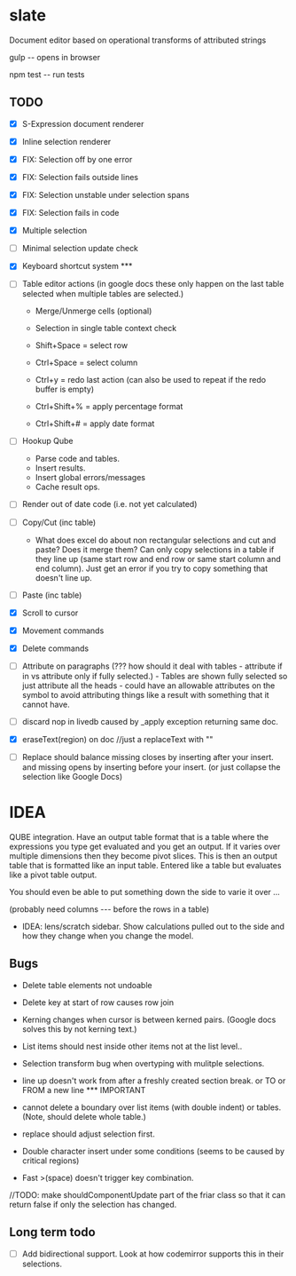 slate
=====

Document editor based on operational transforms of attributed strings


gulp -- opens in browser

npm test -- run tests

## TODO

* [X] S-Expression document renderer
* [X] Inline selection renderer
* [X] FIX: Selection off by one error
* [X] FIX: Selection fails outside lines
* [X] FIX: Selection unstable under selection spans
* [X] FIX: Selection fails in code
* [X] Multiple selection
* [ ] Minimal selection update check
* [X] Keyboard shortcut system *** 
* [ ] Table editor actions
	(in google docs these only happen on the last table selected when multiple tables are selected.)

	- Merge/Unmerge cells (optional)
	- Selection in single table context check

	- Shift+Space = select row
	- Ctrl+Space = select column

	- Ctrl+y = redo last action (can also be used to repeat if the redo buffer is empty)

	- Ctrl+Shift+% = apply percentage format
	- Ctrl+Shift+# = apply date format

* [ ] Hookup Qube
	- Parse code and tables.
	- Insert results.
	- Insert global errors/messages
	- Cache result ops.
* [ ] Render out of date code (i.e. not yet calculated)
* [ ] Copy/Cut (inc table)
	- What does excel do about non rectangular selections
		and cut and paste? Does it merge them? Can only copy selections
		in a table if they line up (same start row and end row or same
		start column and end column). Just get an error if you try to
		copy something that doesn't line up.
* [ ] Paste (inc table)
* [X] Scroll to cursor
* [X] Movement commands
* [X] Delete commands
* [ ] Attribute on paragraphs (??? how should it deal with tables
	  - attribute if in vs attribute only if fully selected.)
	  - Tables are shown fully selected so just attribute all the heads
	  - could have an allowable attributes on the symbol
	  	to avoid attributing things like a result with something that it
	  	cannot have.

* [ ] discard nop in livedb caused by _apply exception returning same doc.

* [X] eraseText(region) on doc //just a replaceText with ""
* [ ] Replace should balance missing closes by inserting after your insert.
      and missing opens by inserting before your insert. (or just collapse the
      selection like Google Docs)

# IDEA

QUBE integration. Have an output table format that is a table where the expressions
you type get evaluated and you get an output. If it varies over multiple dimensions then they become pivot slices. This is then an output table that is formatted like an input table. Entered like a table but evaluates like a pivot table output.

You should even be able to put something down the side to varie it over ...

(probably need columns --- before the rows in a table)

* IDEA: lens/scratch sidebar. Show calculations pulled out to the side and how they change
  when you change the model.


## Bugs

* Delete table elements not undoable

* Delete key at start of row causes row join

* Kerning changes when cursor is between kerned pairs. (Google docs solves this by not kerning text.)

* List items should nest inside other items not at the list level..

* Selection transform bug when overtyping with mulitple selections.

* line up doesn't work from after a freshly created section break.
   or TO or FROM a new line *** IMPORTANT

* cannot delete a boundary over list items (with double indent) or tables. (Note, should delete whole table.)

* replace should adjust selection first.

* Double character insert under some conditions (seems to be caused by critical regions)

* Fast >(space) doesn't trigger key combination.

//TODO: make shouldComponentUpdate part of the friar class so that it can return false if only the selection has changed.


## Long term todo

* [ ] Add bidirectional support.
      Look at how codemirror supports this in their selections.



